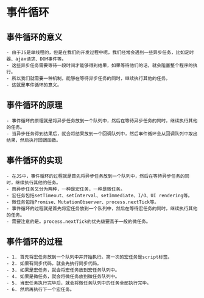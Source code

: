 # 事件循环

## 事件循环的意义
    - 由于JS是单线程的，但是在我们的开发过程中呢，我们经常会遇到一些异步任务，比如定时器、ajax请求、DOM事件等。
    - 这些异步任务需要等待一段时间才能够得到结果，如果等待他们的话，就会阻塞整个程序的执行。
    - 所以我们就需要一种机制，能够在等待异步任务的同时，继续执行其他的任务。
    - 这就是事件循环的意义。
## 事件循环的原理
    - 事件循环的原理就是将异步任务放到一个队列中，然后在等待异步任务的同时，继续执行其他的任务。
    - 当异步任务得到结果后，就会将结果放到一个回调队列中，然后事件循环会从回调队列中取出结果，然后执行回调函数。
## 事件循环的实现
    - 在JS中，事件循环的过程就是首先将异步任务放到一个队列中，然后在等待异步任务的同时，继续执行其他的任务。
    - 而异步任务又分为两种，一种是宏任务，一种是微任务。
    - 宏任务包括setTimeout、setInterval、setImmediate、I/O、UI rendering等。
    - 微任务包括Promise、MutationObserver、process.nextTick等。
    - 事件循环的过程就是首先将宏任务放到一个队列中，然后在等待宏任务的同时，继续执行其他的任务。
    - 需要注意的是。process.nextTick的优先级要高于一般的微任务。
## 事件循环的过程
    - 1. 首先将宏任务放到一个队列中并开始执行。第一次的宏任务是script标签。
    - 2. 如果有同步代码，就会先执行同步代码。
    - 3. 如果是宏任务，就会将宏任务放到宏任务队列中。
    - 4. 如果是微任务，就会将微任务放到微任务队列中。
    - 5. 当宏任务执行完毕后，就会将微任务队列中的任务全部执行完毕。
    - 6. 然后再执行下一个宏任务。